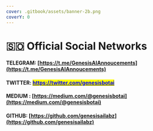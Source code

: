 ```yaml
---
cover: .gitbook/assets/banner-2b.png
coverY: 0
---
```


# 🇸🇴 Official Social Networks



#### TELEGRAM: [https://t.me/GenesisAIAnnoucements](https://t.me/GenesisAIAnnoucements) <mark style="color:blue;"></mark>&#x20;

#### TWITTER: [<mark style="color:blue;">https://twitter.com/genesisbotai</mark>](https://twitter.com/genesisbotai) <mark style="color:blue;"></mark>&#x20;

#### MEDIUM : [https://medium.com/@genesisbotai](https://medium.com/@genesisbotai)

#### GITHUB: [https://github.com/genesisailabz](https://github.com/genesisailabz)

